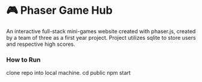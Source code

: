# 🎮 Phaser Game Hub

An interactive full-stack mini-games website created with phaser.js, created by a team of three as a first year project. Project utilizes sqlite to store users and respective high scores.

### How to Run
clone repo into local machine.
cd public
npm start

